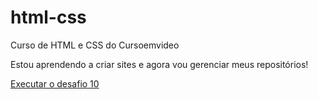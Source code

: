 # html-css
 Curso de HTML e CSS do Cursoemvideo

 Estou aprendendo a criar sites e agora vou gerenciar meus repositórios!

<a href="https://joliverto.github.io/html-css/desafio-10/">Executar o desafio 10</a>